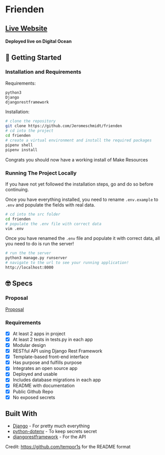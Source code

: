# Frienden

## [Live Website](http://167.71.172.22:8000/)
#### Deployed live on Digital Ocean

## 🚀 Getting Started

### Installation and Requirements

Requirements:

```bash
python3
Django
djangorestframework
```

Installation:

```bash
# clone the repository
git clone https://github.com/Jeromeschmidt/frienden
# cd into the project
cd frienden
# create a virtual environment and install the required packages
pipenv shell
pipenv install
```

Congrats you should now have a working install of Make Resources

### Running The Project Locally

If you have not yet followed the installation steps, go and do so before continuing.

Once you have everything installed, you need to rename `.env.example` to `.env` and populate the fields with real data.

```bash
# cd into the src folder
cd frienden
# populate the .env file with correct data
vim .env
```

Once you have renamed the `.env` file and populate it with correct data, all you need to do is run the server!

```bash
# run the the server
python3 manage.py runserver
# navigate to the url to see your running application!
http://localhost:8000
```

## 🤓 Specs

### Proposal

[Proposal](proposal.md)

### Requirements

- [x] At least 2 apps in project
- [X] At least 2 tests in tests.py in each app
- [x] Modular design
- [X] RESTful API using Django Rest Framework
- [x] Template-based front-end interface
- [X] Has purpose and fulfills purpose
- [x] Integrates an open source app
- [x] Deployed and usable
- [x] Includes database migrations in each app
- [x] README with documentation
- [x] Public Github Repo
- [x] No exposed secrets

## Built With

- [Django](https://www.djangoproject.com/) - For pretty much everything
- [python-dotenv](https://pypi.org/project/python-dotenv/) - To keep secrets secret
- [djangorestframework](https://www.django-rest-framework.org/) - For the API

Credit: https://github.com/tempor1s for the README format
